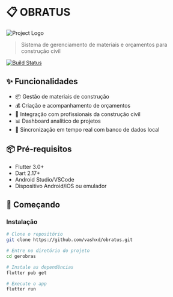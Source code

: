 # 📋 OBRATUS

![Project Logo](https://via.placeholder.com/200x50.png?text=GerObras+Logo) <!-- Adicione seu logo depois -->

> Sistema de gerenciamento de materiais e orçamentos para construção civil

[![Build Status](https://img.shields.io/github/actions/workflow/status/seu-usuario/gerobras/build.yml?style=flat-square)](https://github.com/seu-usuario/gerobras/actions) <!-- Atualize o link -->

## ✨ Funcionalidades
- 📦 Gestão de materiais de construção
- 💰 Criação e acompanhamento de orçamentos
- 👷 Integração com profissionais da construção civil
- 📊 Dashboard analítico de projetos
- 🔄 Sincronização em tempo real com banco de dados local

## 📦 Pré-requisitos
- Flutter 3.0+
- Dart 2.17+
- Android Studio/VSCode
- Dispositivo Android/iOS ou emulador

## 🚀 Começando

### Instalação
```bash
# Clone o repositório
git clone https://github.com/vashxd/obratus.git

# Entre no diretório do projeto
cd gerobras

# Instale as dependências
flutter pub get

# Execute o app
flutter run
```
